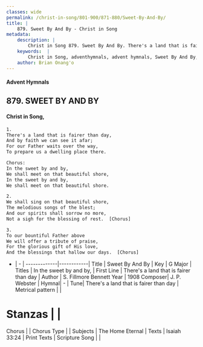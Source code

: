 ```yaml
---
classes: wide
permalink: /christ-in-song/801-900/871-880/Sweet-By-And-By/
title: |
    879. Sweet By And By - Christ in Song
metadata:
    description: |
        Christ in Song 879. Sweet By And By. There's a land that is fairer than day, And by faith we can see it afar; For our Father waits over the way, To prepare us a dwelling place there. Chorus: In the sweet by and by, We shall meet on that beautiful shore, In the sweet by and by, We shall meet on that beautiful shore.
    keywords:  |
        Christ in Song, adventhymnals, advent hymnals, Sweet By And By, There's a land that is fairer than day. In the sweet by and by,
    author: Brian Onang'o
---
```


#### Advent Hymnals
## 879. SWEET BY AND BY
####  Christ in Song,

```txt
1.
There's a land that is fairer than day,
And by faith we can see it afar;
For our Father waits over the way,
To prepare us a dwelling place there.

Chorus:
In the sweet by and by,
We shall meet on that beautiful shore,
In the sweet by and by,
We shall meet on that beautiful shore.

2.
We shall sing on that beautiful shore,
The melodious songs of the blest;
And our spirits shall sorrow no more,
Not a sigh for the blessing of rest.  [Chorus]

3.
To our bountiful Father above
We will offer a tribute of praise,
For the glorious gift of His love,
And the blessings that hallow our days.  [Chorus]

```

- |   -  |
-------------|------------|
Title | Sweet By And By |
Key | G Major |
Titles | In the sweet by and by, |
First Line | There's a land that is fairer than day |
Author | S. Fillmore Bennett
Year | 1908
Composer| J. P. Webster |
Hymnal|  - |
Tune| There's a land that is fairer than day |
Metrical pattern | |
# Stanzas |  |
Chorus |  |
Chorus Type |  |
Subjects | The Home Eternal |
Texts | Isaiah 33:24 |
Print Texts | 
Scripture Song |  |
    
